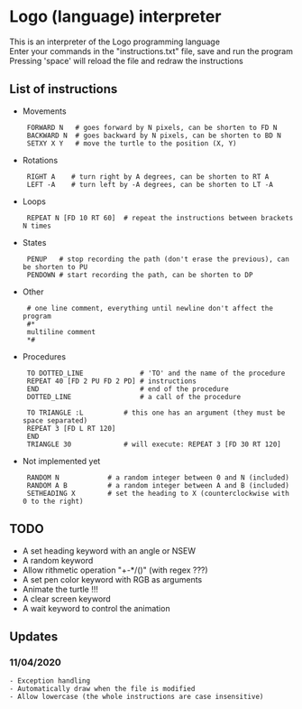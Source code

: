 # Logo (language) interpreter

This is an interpreter of the Logo programming language  
Enter your commands in the "instructions.txt" file, save and run the program  
Pressing 'space' will reload the file and redraw the instructions  

## List of instructions

 - Movements

        FORWARD N   # goes forward by N pixels, can be shorten to FD N
        BACKWARD N  # goes backward by N pixels, can be shorten to BD N
        SETXY X Y   # move the turtle to the position (X, Y)
 - Rotations

        RIGHT A    # turn right by A degrees, can be shorten to RT A
        LEFT -A    # turn left by -A degrees, can be shorten to LT -A
 - Loops

        REPEAT N [FD 10 RT 60]  # repeat the instructions between brackets N times
 - States

        PENUP   # stop recording the path (don't erase the previous), can be shorten to PU
        PENDOWN # start recording the path, can be shorten to DP
 - Other

        # one line comment, everything until newline don't affect the program
        #*
        multiline comment
        *#
 - Procedures

        TO DOTTED_LINE              # 'TO' and the name of the procedure  
        REPEAT 40 [FD 2 PU FD 2 PD] # instructions  
        END                         # end of the procedure
        DOTTED_LINE                 # a call of the procedure
        
        TO TRIANGLE :L          # this one has an argument (they must be space separated)
        REPEAT 3 [FD L RT 120]  
        END                     
        TRIANGLE 30             # will execute: REPEAT 3 [FD 30 RT 120]
 - Not implemented yet

        RANDOM N            # a random integer between 0 and N (included)
        RANDOM A B          # a random integer between A and B (included)
        SETHEADING X        # set the heading to X (counterclockwise with 0 to the right)

## TODO
 - A set heading keyword with an angle or NSEW
 - A random keyword
 - Allow rithmetic operation "+-*/()" (with regex ???)
 - A set pen color keyword with RGB as arguments
 - Animate the turtle !!!
 - A clear screen keyword
 - A wait keyword to control the animation

## Updates
### 11/04/2020
    - Exception handling
    - Automatically draw when the file is modified
    - Allow lowercase (the whole instructions are case insensitive)
